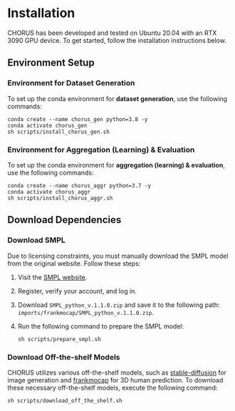 # Installation
CHORUS has been developed and tested on Ubuntu 20.04 with an RTX 3090 GPU device. To get started, follow the installation instructions below.

## Environment Setup
### Environment for Dataset Generation
To set up the conda environment for **dataset generation**, use the following commands:
```shell
conda create --name chorus_gen python=3.8 -y
conda activate chorus_gen
sh scripts/install_chorus_gen.sh
```

### Environment for Aggregation (Learning) & Evaluation
To set up the conda environment for **aggregation (learning) & evaluation**, use the following commands:
```shell
conda create --name chorus_aggr python=3.7 -y
conda activate chorus_aggr
sh scripts/install_chorus_aggr.sh
```

## Download Dependencies
### Download SMPL
Due to licensing constraints, you must manually download the SMPL model from the original website. Follow these steps:

1. Visit the <a href="https://smpl.is.tue.mpg.de">SMPL website</a>.
2. Register, verify your account, and log in.
3. Download `SMPL_python_v.1.1.0.zip` and save it to the following path: `imports/frankmocap/SMPL_python_v.1.1.0.zip`.
4. Run the following command to prepare the SMPL model:

    ```shell
    sh scripts/prepare_smpl.sh
    ```

### Download Off-the-shelf Models
CHORUS utilizes various off-the-shelf models, such as <a href="https://github.com/CompVis/stable-diffusion">stable-diffusion</a> for image generation and <a href="https://github.com/facebookresearch/frankmocap">frankmocap</a> for 3D human prediction. To download these necessary off-the-shelf models, execute the following command:

```shell
sh scripts/download_off_the_shelf.sh
```